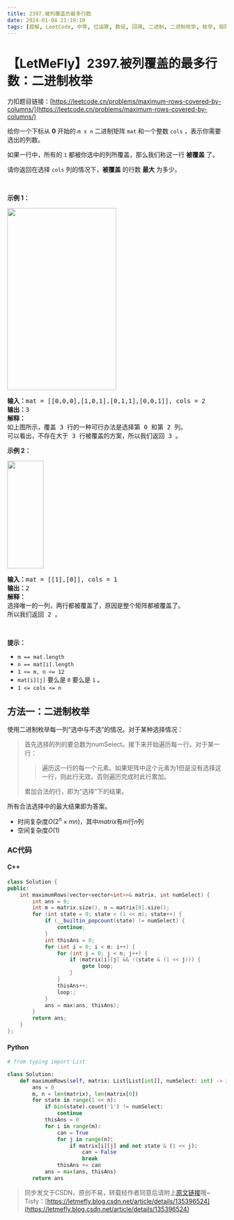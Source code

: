 ```yaml
---
title: 2397.被列覆盖的最多行数
date: 2024-01-04 21:19:10
tags: [题解, LeetCode, 中等, 位运算, 数组, 回溯, 二进制, 二进制枚举, 枚举, 矩阵]
---
```


# 【LetMeFly】2397.被列覆盖的最多行数：二进制枚举

力扣题目链接：[https://leetcode.cn/problems/maximum-rows-covered-by-columns/](https://leetcode.cn/problems/maximum-rows-covered-by-columns/)

<p>给你一个下标从 <strong>0</strong>&nbsp;开始的&nbsp;<code>m x n</code>&nbsp;二进制矩阵&nbsp;<code>mat</code>&nbsp;和一个整数&nbsp;<code>cols</code>&nbsp;，表示你需要选出的列数。</p>

<p>如果一行中，所有的 <code>1</code> 都被你选中的列所覆盖，那么我们称这一行 <strong>被覆盖</strong>&nbsp;了。</p>

<p>请你返回在选择 <code>cols</code>&nbsp;列的情况下，<strong>被覆盖</strong>&nbsp;的行数 <strong>最大</strong>&nbsp;为多少。</p>

<p>&nbsp;</p>

<p><strong>示例 1：</strong></p>

<p><strong><img alt="" src="https://assets.leetcode.com/uploads/2022/07/14/rowscovered.png" style="width: 250px; height: 417px;"></strong></p>

<pre><b>输入：</b>mat = [[0,0,0],[1,0,1],[0,1,1],[0,0,1]], cols = 2
<b>输出：</b>3
<strong>解释：</strong>
如上图所示，覆盖 3 行的一种可行办法是选择第 0 和第 2 列。
可以看出，不存在大于 3 行被覆盖的方案，所以我们返回 3 。
</pre>

<p><strong>示例 2：</strong></p>

<p><strong><img alt="" src="https://assets.leetcode.com/uploads/2022/07/14/rowscovered2.png" style="width: 83px; height: 247px;"></strong></p>

<pre><b>输入：</b>mat = [[1],[0]], cols = 1
<b>输出：</b>2
<strong>解释：</strong>
选择唯一的一列，两行都被覆盖了，原因是整个矩阵都被覆盖了。
所以我们返回 2 。
</pre>

<p>&nbsp;</p>

<p><strong>提示：</strong></p>

<ul>
	<li><code>m == mat.length</code></li>
	<li><code>n == mat[i].length</code></li>
	<li><code>1 &lt;= m, n &lt;= 12</code></li>
	<li><code>mat[i][j]</code>&nbsp;要么是&nbsp;<code>0</code>&nbsp;要么是&nbsp;<code>1</code>&nbsp;。</li>
	<li><code>1 &lt;= cols &lt;= n</code></li>
</ul>


    
## 方法一：二进制枚举

使用二进制枚举每一列“选中与不选”的情况。对于某种选择情况：

> 首先选择的列的要总数为numSelect。接下来开始遍历每一行。对于某一行：
>
> > 遍历这一行的每一个元素。如果矩阵中这个元素为1但是没有选择这一行，则此行无效。否则遍历完成时此行累加。
>
> 累加合法的行，即为“选择”下的结果。

所有合法选择中的最大结果即为答案。

+ 时间复杂度$O(2^n\times mn)$，其中$matrix$有$m$行$n$列
+ 空间复杂度$O(1)$

### AC代码

#### C++

```cpp
class Solution {
public:
    int maximumRows(vector<vector<int>>& matrix, int numSelect) {
        int ans = 0;
        int m = matrix.size(), n = matrix[0].size();
        for (int state = 0; state < (1 << n); state++) {
            if (__builtin_popcount(state) != numSelect) {
                continue;
            }
            int thisAns = 0;
            for (int i = 0; i < m; i++) {
                for (int j = 0; j < n; j++) {
                    if (matrix[i][j] && !(state & (1 << j))) {
                        goto loop;
                    }
                }
                thisAns++;
                loop:;
            }
            ans = max(ans, thisAns);
        }
        return ans;
    }
};
```

#### Python

```python
# from typing import List

class Solution:
    def maximumRows(self, matrix: List[List[int]], numSelect: int) -> int:
        ans = 0
        m, n = len(matrix), len(matrix[0])
        for state in range(1 << n):
            if bin(state).count('1') != numSelect:
                continue
            thisAns = 0
            for i in range(m):
                can = True
                for j in range(n):
                    if matrix[i][j] and not state & (1 << j):
                        can = False
                        break
                thisAns += can
            ans = max(ans, thisAns)
        return ans
```

> 同步发文于CSDN，原创不易，转载经作者同意后请附上[原文链接](https://blog.letmefly.xyz/2024/01/04/LeetCode%202397.%E8%A2%AB%E5%88%97%E8%A6%86%E7%9B%96%E7%9A%84%E6%9C%80%E5%A4%9A%E8%A1%8C%E6%95%B0/)哦~
> Tisfy：[https://letmefly.blog.csdn.net/article/details/135396524](https://letmefly.blog.csdn.net/article/details/135396524)
